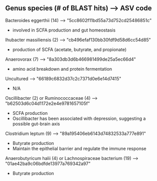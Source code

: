##  Genus species (# of BLAST hits)  --> ASV code

Bacteroides eggerthii (14) --> "5cc8602f11bd55a73d752cd25486851c"
  - involved in SCFA production and gut homeostasis

Ihubacter massiliensis (2) --> "cb496efaf130bb30fdf9d58d6cc54d85"
  - production of SCFA (acetate, butyrate, and propionate)

Anaerovorax (7) --> "8a303db3d6b466981499de25a5ec66d4"
  - amino acid breakdown and protein fermentation

Uncultured --> "66189c6832d37c2c7371d0e6e14d7415"
  - N/A

Oscillibacter (2) or Ruminococcaceae (4) --> "b62503d6c04d1172e2e4e9781657105f"
  - SCFA production
  - Oscillibacter has been associated with depression, suggesting a possible gut-brain axis

Clostridium leptum (9) --> "89a195406eb6143d74832533a777e891"
  - Butyrate production
  - Maintain the epithelial barrier and regulate the immune response

Anaerobutyricum halii (4) or Lachnospiraceae bacterium (19) --> "01ae42ba9c06bdfde13977a769342a97"
  - Butyrate production


